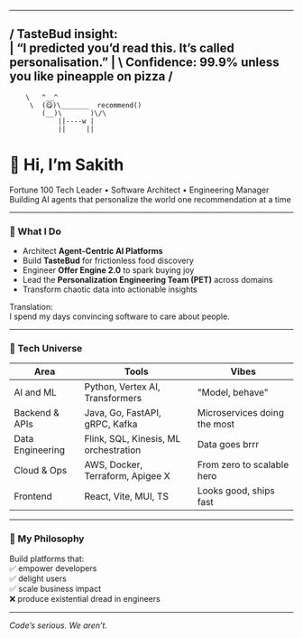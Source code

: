 ______________________________________________________________
/ TasteBud insight:                                          \
| “I predicted you’d read this. It’s called personalisation.” |
\ Confidence: 99.9% unless you like pineapple on pizza       /
--------------------------------------------------------------
        \   ^__^
         \  (😋)\_______  recommend()
            (__)\       )\/\
                ||----w |
                ||     ||


# 👋 Hi, I’m Sakith

Fortune 100 Tech Leader • Software Architect • Engineering Manager  
Building AI agents that personalize the world one recommendation at a time

---

### 🚀 What I Do

- Architect **Agent-Centric AI Platforms** 
- Build **TasteBud** for frictionless food discovery
- Engineer **Offer Engine 2.0** to spark buying joy
- Lead the **Personalization Engineering Team (PET)** across domains
- Transform chaotic data into actionable insights

Translation:  
I spend my days convincing software to care about people.

---

### 🧠 Tech Universe

| Area | Tools | Vibes |
|------|------|------|
| AI and ML | Python, Vertex AI, Transformers | "Model, behave" |
| Backend & APIs | Java, Go, FastAPI, gRPC, Kafka | Microservices doing the most |
| Data Engineering | Flink, SQL, Kinesis, ML orchestration | Data goes brrr |
| Cloud & Ops | AWS, Docker, Terraform, Apigee X | From zero to scalable hero |
| Frontend | React, Vite, MUI, TS | Looks good, ships fast |

---

### 🎯 My Philosophy

Build platforms that:  
✅ empower developers  
✅ delight users  
✅ scale business impact  
❌ produce existential dread in engineers  

---

_Code’s serious. We aren’t._

